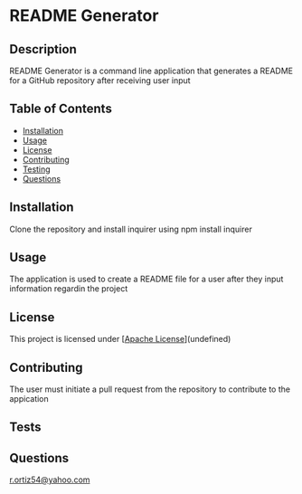 # README Generator
  
  

  ## Description
  README Generator is a command line application that generates a README for a GitHub repository after receiving user input

  ## Table of Contents
  - [Installation](#installation)
  - [Usage](#usage)
  - [License](#license)
  - [Contributing](#contributing)
  - [Testing](#tests)
  - [Questions](#questions)

  ## Installation
  Clone the repository and install inquirer using npm install inquirer

  ## Usage
  The application is used to create a README file for a user after they input information regardin the project

  ## License
  This project is licensed under [[Apache License](ApacheLic.txt)](undefined)

  ## Contributing
  The user must initiate a pull request from the repository to contribute to the appication

  ## Tests

  ## Questions
  r.ortiz54@yahoo.com

  
